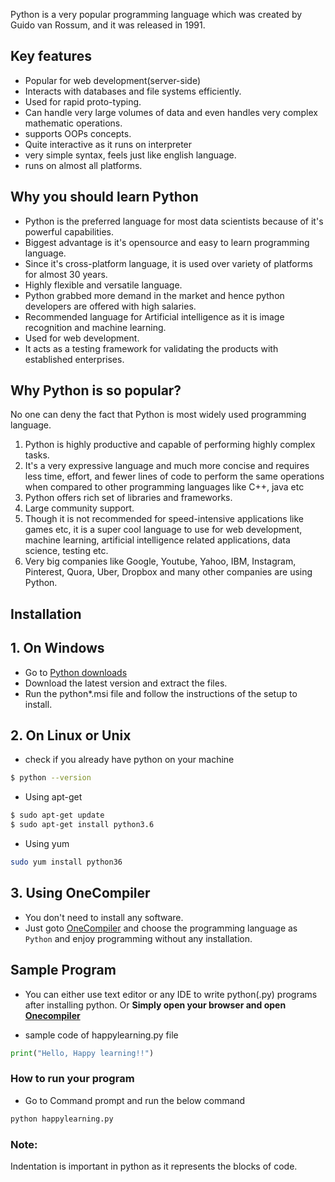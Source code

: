 Python is a very popular programming language which was created by Guido van Rossum, and it was released in 1991.

## Key features

* Popular for web development(server-side)
* Interacts with databases and file systems efficiently.
* Used for rapid proto-typing.
* Can handle very large volumes of data and even handles very complex mathematic operations.
* supports OOPs concepts.
* Quite interactive as it runs on interpreter
* very simple syntax, feels just like english language.
* runs on almost all platforms.

## Why you should learn Python

* Python is the preferred language for most data scientists because of it's powerful capabilities.
* Biggest advantage is it's opensource and easy to learn programming language.
* Since it's cross-platform language, it is used over variety of platforms for almost 30 years.
* Highly flexible and versatile language.
* Python grabbed more demand in the market and hence python developers are offered with high salaries.
* Recommended language for Artificial intelligence as it is image recognition and machine learning.
* Used for web development.
* It acts as a testing framework for validating the products with established enterprises.

## Why Python is so popular?

No one can deny the fact that Python is most widely used programming language. 

1. Python is highly productive and capable of performing highly complex tasks.
2. It's a very expressive language and much more concise and requires less time, effort, and fewer lines of code to perform the same operations when compared to other programming languages like C++, java etc
3. Python offers rich set of libraries and frameworks.
4. Large community support.
5. Though it is not recommended for speed-intensive applications like games etc, it is a super cool language to use for web development, machine learning, artificial intelligence related applications, data science, testing etc.
6. Very big companies like Google, Youtube, Yahoo, IBM, Instagram, Pinterest, Quora, Uber, Dropbox and many other companies are using Python. 

## Installation

## 1. On Windows

* Go to [Python downloads](https://www.python.org/downloads/windows/)
* Download the latest version  and extract the files. 
* Run the python*.msi file and follow the instructions of the setup to install.

## 2. On Linux or Unix

* check if you already have python on your machine
```sh
$ python --version
```
* Using apt-get

```sh
$ sudo apt-get update
$ sudo apt-get install python3.6
```
* Using yum
```sh
sudo yum install python36
```

## 3. Using OneCompiler

* You don't need to install any software.
* Just goto [OneCompiler](https://Onecompiler.com) and choose the programming language as `Python` and enjoy programming without any installation.


## Sample Program

* You can either use text editor or any IDE to write python(.py) programs after installing python. Or **Simply open your browser and open [Onecompiler](https://https://onecompiler.com/python/)**

* sample code of happylearning.py file

```py
print("Hello, Happy learning!!")
```

### How to run your program

* Go to Command prompt and run the below command

```sh
python happylearning.py
```

### Note:
Indentation is important in python as it represents the blocks of code.
